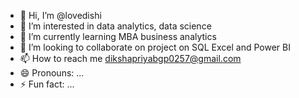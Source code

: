 - 👋 Hi, I’m @lovedishi
- 👀 I’m interested in data analytics, data science
- 🌱 I’m currently learning MBA business analytics
- 💞️ I’m looking to collaborate on project on SQL Excel and Power BI
- 📫 How to reach me dikshapriyabgp0257@gmail.com
- 😄 Pronouns: ...
- ⚡ Fun fact: ...

<!---
lovedishi/lovedishi is a ✨ special ✨ repository because its `README.md` (this file) appears on your GitHub profile.
You can click the Preview link to take a look at your changes.
--->
